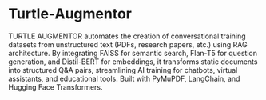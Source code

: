 # Turtle-Augmentor
TURTLE AUGMENTOR automates the creation of conversational training datasets from unstructured text (PDFs, research papers, etc.) using RAG architecture. By integrating FAISS for semantic search, Flan-T5 for question generation, and Distil-BERT for embeddings, it transforms static documents into structured Q&A pairs, streamlining AI training for chatbots, virtual assistants, and educational tools. Built with PyMuPDF, LangChain, and Hugging Face Transformers.
